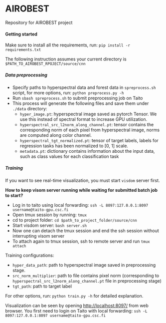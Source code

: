 # AIROBEST
Repository for AIROBEST project

#### Getting started
Make sure to install all the requirements, run: `pip install -r requirements.txt`

The following instruction assumes your current directory is `$PATH_TO_AIROBEST_RPOJECT/source/cnn`
##### Data preprocessing
- Specify paths to hyperspectral data and forest data in `spreprocess.sh` script, for more options, run: `python preprocess.py -h`
- Run `sbash spreprocess.sh` to submit preprocessing job on Taito
- This process will generate the following files and save them under `./data` directory:
    * `hyper_image.pt`: hyperspectral image saved as pytorch Tensor. We use this instead of spectral format to increase GPU utilization.
    * `hyperspectral_src_l2norm_along_channel.pt`: tensor contains the corresponding norm of each pixel from hyperspectral image, norms are computed along color channel.
    * `hyperspectral_tgt_normalized.pt`: tensor of target labels, labels for regression tasks has been normalized to [0, 1] scale.
    * `metadata.pt`: dictionary contains information about the input data, such as class values for each classification task
    
##### Training
If you want to see real-time visualization, you must start `visdom` server first.

**How to keep visom server running while waiting for submitted batch job to start?**
- Log in to taito using local forwarding: `ssh -L 8097:127.0.0.1:8097 username@taito-gpu.csc.fi`
- Open tmux session by running: `tmux`
- cd to project folder: `cd $path_to_project_folder/source/cnn`
- Start visdom server: `bash server.sh`
- Now one can detach the tmux session and end the ssh session without interrupting visom server
- To attach again to tmux session, ssh to remote server and run `tmux attach`

Training configurations:
- `hyper_data_path`: path to hyperspectral image saved in preprocessing stage.
- `src_norm_multiplier`: path to file contains pixel norm (corresponding to `hyperspectral_src_l2norm_along_channel.pt` file in preprocessing stage)
- `tgt_path`: path to target label

For other options, run: `python train.py -h` for detailed explanation.

Visualization can be seen by opening [http://localhost:8097/](http://localhost:8097/) from web browser. You first need to login on Taito with local forwarding: `ssh -L 8097:127.0.0.1:8097 username@taito-gpu.csc.fi`